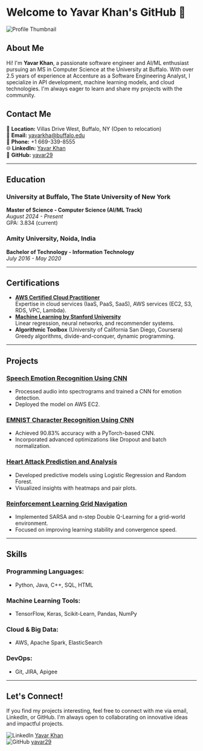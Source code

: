 # Welcome to Yavar Khan's GitHub 👋

![Profile Thumbnail](https://as1.ftcdn.net/v2/jpg/07/99/99/80/1000_F_799998098_XZ79fv6YrAOZLl3sDJc3Ro1KZUvlAF5p.jpg)

## About Me
Hi! I'm **Yavar Khan**, a passionate software engineer and AI/ML enthusiast pursuing an MS in Computer Science at the University at Buffalo. With over 2.5 years of experience at Accenture as a Software Engineering Analyst, I specialize in API development, machine learning models, and cloud technologies. I'm always eager to learn and share my projects with the community.

## Contact Me

📍 **Location:** Villas Drive West, Buffalo, NY (Open to relocation)  
📧 **Email:** [yavarkha@buffalo.edu](mailto:yavarkha@buffalo.edu)  
📱 **Phone:** +1 669-339-8555  
🌐 **LinkedIn:** [Yavar Khan](https://www.linkedin.com/in/yavar-khan29/)  
🐙 **GitHub:** [yavar29](https://github.com/yavar29)

---

## Education

### University at Buffalo, The State University of New York  
**Master of Science - Computer Science (AI/ML Track)**  
_August 2024 - Present_  
GPA: 3.834 (current)

### Amity University, Noida, India  
**Bachelor of Technology - Information Technology**  
_July 2016 - May 2020_

---

## Certifications

- **[AWS Certified Cloud Practitioner](https://cp.certmetrics.com/amazon/en/public/verify/credential/S2JVD4E1X2VQQ7KF)**  
  Expertise in cloud services (IaaS, PaaS, SaaS), AWS services (EC2, S3, RDS, VPC, Lambda).
- **[Machine Learning by Stanford University](https://coursera.org/share/3d553a1ae631d19e95226287190bc71c)**  
  Linear regression, neural networks, and recommender systems.
- **Algorithmic Toolbox** (University of California San Diego, Coursera)  
  Greedy algorithms, divide-and-conquer, dynamic programming.

---

## Projects

### [Speech Emotion Recognition Using CNN](https://github.com/yavar29/speech-emotion-recognition)
- Processed audio into spectrograms and trained a CNN for emotion detection.
- Deployed the model on AWS EC2.

### [EMNIST Character Recognition Using CNN](https://github.com/yavar29/emnist-character-recognition)
- Achieved 90.83% accuracy with a PyTorch-based CNN.
- Incorporated advanced optimizations like Dropout and batch normalization.

### [Heart Attack Prediction and Analysis](https://github.com/yavar29/heart-attack-prediction)
- Developed predictive models using Logistic Regression and Random Forest.
- Visualized insights with heatmaps and pair plots.

### [Reinforcement Learning Grid Navigation](https://github.com/yavar29/grid-navigation)
- Implemented SARSA and n-step Double Q-Learning for a grid-world environment.
- Focused on improving learning stability and convergence speed.

---

## Skills

### Programming Languages:
- Python, Java, C++, SQL, HTML

### Machine Learning Tools:
- TensorFlow, Keras, Scikit-Learn, Pandas, NumPy

### Cloud & Big Data:
- AWS, Apache Spark, ElasticSearch

### DevOps:
- Git, JIRA, Apigee

---

## Let's Connect!
If you find my projects interesting, feel free to connect with me via email, LinkedIn, or GitHub. I'm always open to collaborating on innovative ideas and impactful projects.

![LinkedIn](https://via.placeholder.com/20/0077B5/FFFFFF?text=+) [Yavar Khan](https://www.linkedin.com/in/yavar-khan29/)  
![GitHub](https://via.placeholder.com/20/000000/FFFFFF?text=+) [yavar29](https://github.com/yavar29/)
